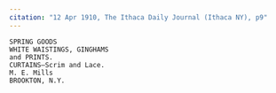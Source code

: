 ```yaml
---
citation: "12 Apr 1910, The Ithaca Daily Journal (Ithaca NY), p9"
---
```


    SPRING GOODS
    WHITE WAISTINGS, GINGHAMS
    and PRINTS.
    CURTAINS—Scrim and Lace.
    M. E. Mills
    BROOKTON, N.Y.

